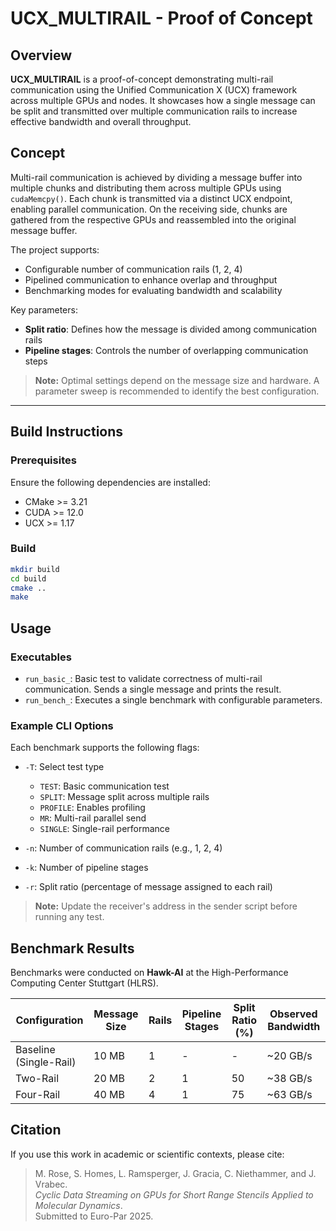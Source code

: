 # UCX_MULTIRAIL - Proof of Concept

## Overview

**UCX_MULTIRAIL** is a proof-of-concept demonstrating multi-rail communication using the Unified Communication X (UCX) framework across multiple GPUs and nodes. It showcases how a single message can be split and transmitted over multiple communication rails to increase effective bandwidth and overall throughput.

## Concept

Multi-rail communication is achieved by dividing a message buffer into multiple chunks and distributing them across multiple GPUs using `cudaMemcpy()`. Each chunk is transmitted via a distinct UCX endpoint, enabling parallel communication. On the receiving side, chunks are gathered from the respective GPUs and reassembled into the original message buffer.

The project supports:

- Configurable number of communication rails (1, 2, 4)
- Pipelined communication to enhance overlap and throughput
- Benchmarking modes for evaluating bandwidth and scalability

Key parameters:

- **Split ratio**: Defines how the message is divided among communication rails
- **Pipeline stages**: Controls the number of overlapping communication steps

> **Note:** Optimal settings depend on the message size and hardware. A parameter sweep is recommended to identify the best configuration.

---

## Build Instructions

### Prerequisites

Ensure the following dependencies are installed:

- CMake >= 3.21  
- CUDA >= 12.0  
- UCX >= 1.17  

### Build

```bash
mkdir build
cd build
cmake ..
make
```

## Usage

### Executables

- `run_basic_`: Basic test to validate correctness of multi-rail communication. Sends a single message and prints the result.
- `run_bench_`: Executes a single benchmark with configurable parameters.

### Example CLI Options

Each benchmark supports the following flags:

- `-T`: Select test type  
  - `TEST`: Basic communication test  
  - `SPLIT`: Message split across multiple rails  
  - `PROFILE`: Enables profiling  
  - `MR`: Multi-rail parallel send  
  - `SINGLE`: Single-rail performance

- `-n`: Number of communication rails (e.g., 1, 2, 4)
- `-k`: Number of pipeline stages
- `-r`: Split ratio (percentage of message assigned to each rail)

> **Note:** Update the receiver's address in the sender script before running any test.

## Benchmark Results

Benchmarks were conducted on **Hawk-AI** at the High-Performance Computing Center Stuttgart (HLRS).

| Configuration          | Message Size | Rails | Pipeline Stages | Split Ratio (%) | Observed Bandwidth |
|------------------------|--------------|-------|------------------|------------------|--------------------|
| Baseline (Single-Rail) | 10 MB        | 1     | -                | -                | ~20 GB/s           |
| Two-Rail               | 20 MB        | 2     | 1                | 50               | ~38 GB/s           |
| Four-Rail              | 40 MB        | 4     | 1                | 75               | ~63 GB/s           |

## Citation

If you use this work in academic or scientific contexts, please cite:

> M. Rose, S. Homes, L. Ramsperger, J. Gracia, C. Niethammer, and J. Vrabec.  
> *Cyclic Data Streaming on GPUs for Short Range Stencils Applied to Molecular Dynamics*.  
> Submitted to Euro-Par 2025.
